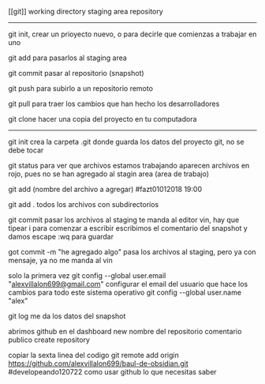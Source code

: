 [[git]]
working directory
staging area
repository

___

git init, crear un prioyecto nuevo, o para decirle que comienzas a trabajar en uno

git add para pasarlos al staging area


git commit pasar al repositorio (snapshot)

git push para subirlo a un repositorio remoto

git pull para traer los cambios que han hecho los desarrolladores

git clone hacer una copia del proyecto en tu computadora

____

git init
	crea la carpeta .git donde guarda los datos del proyecto git, no se debe tocar

git status
	para ver que archivos estamos trabajando
	aparecen archivos en rojo, pues no se han agregado al stagin area (area de trabajo)

git add (nombre del archivo a agregar) #fazt01012018 19:00


git add .           todos los archivos con subdirectorios 

git commit  pasar los archivos al staging
te manda al editor vin, hay que tipear i para comenzar a escribir escribimos el comentario del snapshot y damos escape :wq para guardar

got commit -m "he agregado algo" pasa los archivos al staging, pero ya con mensaje, ya no me manda al vin

solo la primera vez
	git config --global user.email "alexvillalon699@gmail.com"     configurar el email del usuario que hace los cambios para todo este sistema operativo
	git config --global user.name "alex"

git log me da los datos del snapshot

abrimos github
en el dashboard
new
nombre del repositorio
comentario
publico
create repository

copiar la sexta linea del codigo
git remote add origin https://github.com/alexvillalon699/baul-de-obsidian.git
#developeando120722 como usar github lo que necesitas saber